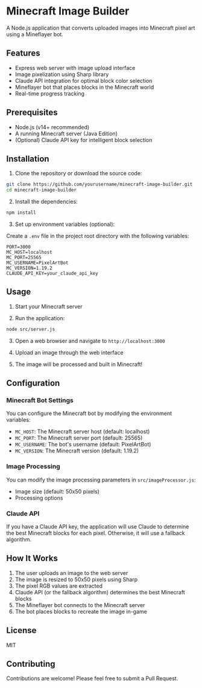 # Minecraft Image Builder

A Node.js application that converts uploaded images into Minecraft pixel art using a Mineflayer bot.

## Features

- Express web server with image upload interface
- Image pixelization using Sharp library
- Claude API integration for optimal block color selection
- Mineflayer bot that places blocks in the Minecraft world
- Real-time progress tracking

## Prerequisites

- Node.js (v14+ recommended)
- A running Minecraft server (Java Edition)
- (Optional) Claude API key for intelligent block selection

## Installation

1. Clone the repository or download the source code:

```bash
git clone https://github.com/yourusername/minecraft-image-builder.git
cd minecraft-image-builder
```

2. Install the dependencies:

```bash
npm install
```

3. Set up environment variables (optional):

Create a `.env` file in the project root directory with the following variables:

```
PORT=3000
MC_HOST=localhost
MC_PORT=25565
MC_USERNAME=PixelArtBot
MC_VERSION=1.19.2
CLAUDE_API_KEY=your_claude_api_key
```

## Usage

1. Start your Minecraft server

2. Run the application:

```bash
node src/server.js
```

3. Open a web browser and navigate to `http://localhost:3000`

4. Upload an image through the web interface

5. The image will be processed and built in Minecraft!

## Configuration

### Minecraft Bot Settings

You can configure the Minecraft bot by modifying the environment variables:

- `MC_HOST`: The Minecraft server host (default: localhost)
- `MC_PORT`: The Minecraft server port (default: 25565)
- `MC_USERNAME`: The bot's username (default: PixelArtBot)
- `MC_VERSION`: The Minecraft version (default: 1.19.2)

### Image Processing

You can modify the image processing parameters in `src/imageProcessor.js`:

- Image size (default: 50x50 pixels)
- Processing options

### Claude API

If you have a Claude API key, the application will use Claude to determine the best Minecraft blocks for each pixel. Otherwise, it will use a fallback algorithm.

## How It Works

1. The user uploads an image to the web server
2. The image is resized to 50x50 pixels using Sharp
3. The pixel RGB values are extracted
4. Claude API (or the fallback algorithm) determines the best Minecraft blocks
5. The Mineflayer bot connects to the Minecraft server
6. The bot places blocks to recreate the image in-game

## License

MIT

## Contributing

Contributions are welcome! Please feel free to submit a Pull Request. 